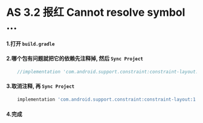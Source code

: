 # AS 3.2 报红 Cannot resolve symbol ...

#### 1.打开 `build.gradle`

#### 2.哪个包有问题就把它的依赖先注释掉, 然后 `Sync Project`
```groovy
    //implementation 'com.android.support.constraint:constraint-layout:1.1.3'
```

#### 3.取消注释, 再 `Sync Project`
```groovy
    implementation 'com.android.support.constraint:constraint-layout:1.1.3'
```
#### 4.完成
